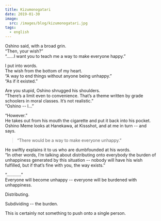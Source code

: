 ```yaml
---
title: Kizumonogatari
date: 2019-01-30
image:
  src: /images/blog/kizumonogatari.jpg
tags:
  - english
---
```

Oshino said, with a broad grin. <br>
“Then, your wish?” <br>
“......I want you to teach me a way to make everyone happy.”

I put into words.<br>
The wish from the bottom of my heart.<br>
“A way to end things without anyone being unhappy.”<br>
“As if it existed.”

Are you stupid, Oshino shrugged his shoulders.<br>
“There’s a limit even to convenience. That’s a theme written by grade schoolers in moral classes. It’s not realistic.”<br>
“Oshino -- I...”

“However.”<br>
He takes out from his mouth the cigarette and put it back into his pocket.<br>
Oshino Meme looks at Hanekawa, at Kissshot, and at me in turn -- and says.

>“There would be a way to make everyone unhappy.”

He swiftly explains it to us who are dumbfounded at his words.<br>
“In other words, I’m talking about distributing onto everybody the burden of unhappiness generated by this situation -- nobody will have his wish fulfilled, but if that’s fine with you, the way exists.”

“............” <br>
Everyone will become unhappy -- everyone will be burdened with unhappiness.

Distributing.

Subdividing -- the burden.

This is certainly not something to push onto a single person.
